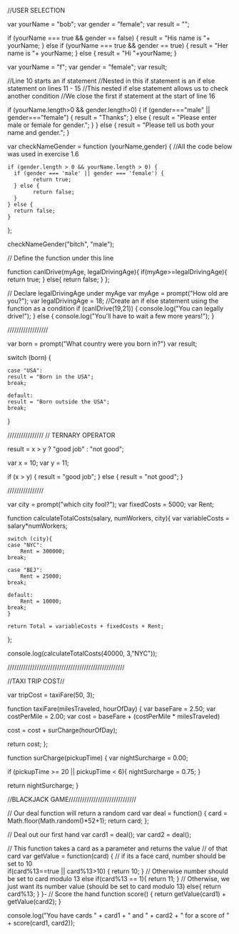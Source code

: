 //USER SELECTION

var yourName = "bob";
var gender = "female";
var result = "";

if (yourName === true && gender == false) {
  result = "His name is "+ yourName;
} else if (yourName === true && gender == true) {
  result = "Her name is "+ yourName;
} else {
  result = "Hi "+yourName;
}

var yourName = "f";
var gender = "female";
var result;

//Line 10 starts an if statement
//Nested in this if statement is an if else statement on lines 11 - 15
//This nested if else statement allows us to check another condition
//We close the first if statement at the start of line 16

if (yourName.length>0 && gender.length>0) {
  if (gender==="male" || gender==="female") {
	result = "Thanks";
  } else {
	result = "Please enter male or female for gender.";
  }
} else {
  result = "Please tell us both your name and gender.";
}


var checkNameGender = function (yourName,gender) {
//All the code below was used in exercise 1.6
  
    if (gender.length > 0 && yourName.length > 0) {
      if (gender === 'male' || gender === 'female') {
            return true;
      } else {
            return false;
      }
    } else {
      return false;
    }
};

checkNameGender("bitch", "male");


// Define the function under this line

function canIDrive(myAge, legalDrivingAge){
    if(myAge>=legalDrivingAge){
        return true;
    }
    else{
        return false;
    }
};


// Declare legalDrivingAge under myAge
var myAge = prompt("How old are you?");
var legalDrivingAge = 18;
//Create an if else statement using the function as a condition
if (canIDrive(19,21)) {
  console.log("You can legally drive!");
}
else {
  console.log("You'll have to wait a few more years!");
}

//////////////////

var born = prompt("What country were you born in?")
var result;

switch (born) {

    case "USA":
    result = "Born in the USA";
    break;
    
    default:
    result = "Born outside the USA";
    break;
}

////////////////
// TERNARY OPERATOR

result = x > y ? "good job" : "not good";

var x = 10;
var y = 11;

if (x > y) {
  result = "good job";
}
else {
  result = "not good";
}

////////////////

var city = prompt("which city fool?");
var fixedCosts = 5000;
var Rent;
    
function calculateTotalCosts(salary, numWorkers, city){
    var variableCosts = salary*numWorkers;
    
    switch (city){
    case "NYC":
        Rent = 300000;
    break;
    
    case "BEJ":
        Rent = 25000;
    break;
    
    default:
        Rent = 10000;
    break;
    }
    
    return Total = variableCosts + fixedCosts + Rent;
    
};

console.log(calculateTotalCosts(40000, 3,"NYC"));

////////////////////////////////////////////////////

//TAXI TRIP COST//

var tripCost = taxiFare(50, 3);

function taxiFare(milesTraveled, hourOfDay) {
  var baseFare = 2.50;
  var costPerMile = 2.00;
  var cost = baseFare + (costPerMile * milesTraveled)

  cost = cost + surCharge(hourOfDay);
  
  return cost;
};

function surCharge(pickupTime) {
  var nightSurcharge = 0.00;

  if (pickupTime >= 20 || pickupTime < 6){
      nightSurcharge = 0.75;
      }
      
  return nightSurcharge;
  }

//BLACKJACK GAME//////////////////////////////

// Our deal function will return a random card
var deal = function() {
  card = Math.floor(Math.random()*52+1);
  return card;
};

// Deal out our first hand
var card1 = deal();
var card2 = deal();

// This function takes a card as a parameter and returns the value
// of that card
var getValue = function(card) {
  // if its a face card, number should be set to 10        
    if(card%13==true || card%13>10) {
        return 10;
    }
    // Otherwise number should be set to card modulo 13
    else if(card%13 == 1){
        return 11;
    }
  // Otherwise, we just want its number value (should be set to card modulo 13)
    else{
        return card%13;
    }
}-
// Score the hand
function score() {
  return getValue(card1) + getValue(card2);
}

console.log("You have cards " + card1 + " and " + card2 +
        " for a score of " + score(card1, card2));
